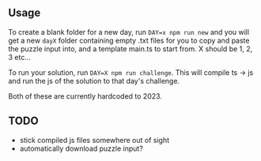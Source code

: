## Usage

To create a blank folder for a new day, run `DAY=x npm run new` and you will get a new `dayX` folder containing empty .txt files for you to copy and paste the puzzle input into, and a template main.ts to start from. X should be 1, 2, 3 etc...

To run your solution, run `DAY=X npm run challenge`. This will compile ts -> js and run the js of the solution to that day's challenge.

Both of these are currently hardcoded to 2023.

## TODO

* stick compiled js files somewhere out of sight
* automatically download puzzle input?